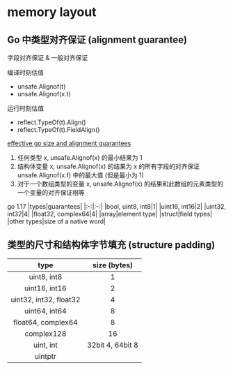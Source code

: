 # memory layout

## Go 中类型对齐保证 (alignment guarantee)

字段对齐保证 & 一般对齐保证

编译时刻估值
+ unsafe.Alignof(t)
+ unsafe.Alignof(x.t)

运行时刻估值
+ reflect.TypeOf(t).Align()
+ reflect.TypeOf(t).FieldAlign()

[effective go size and alignment guarantees](https://golang.google.cn/ref/spec#Size_and_alignment_guarantees)
1. 任何类型 x, unsafe.Alignof(x) 的最小结果为 1
2. 结构体变量 x, unsafe.Alignof(x) 的结果为 x 的所有字段的对齐保证 unsafe.Alignof(x.f) 中的最大值 (但是最小为 1)
3. 对于一个数组类型的变量 x, unsafe.Alignof(x) 的结果和此数组的元素类型的一个变量的对齐保证相等

go 1.17
|types|guarantees|
|:-:|:-:|
|bool, uint8, int8|1|
|uint16, int16|2|
|uint32, int32|4|
|float32, complex64|4|
|array|element type|
|struct|field types|
|other types|size of a native word|

## 类型的尺寸和结构体字节填充 (structure padding)

|type|size (bytes)|
|:-:|:-:|
|uint8, int8|1|
|uint16, int16|2|
|uint32, int32, float32|4|
|uint64, int64|8|
|float64, complex64|8|
|complex128|16|
|uint, int|32bit 4, 64bit 8|
|uintptr||